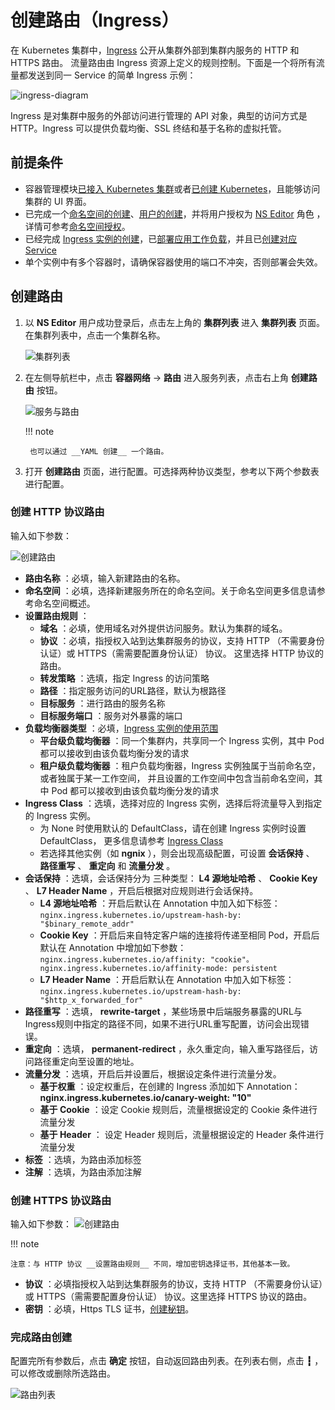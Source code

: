 # 创建路由（Ingress）

在 Kubernetes 集群中，[Ingress](https://kubernetes.io/docs/reference/generated/kubernetes-api/v1.24/#ingress-v1beta1-networking-k8s-io) 公开从集群外部到集群内服务的 HTTP 和 HTTPS 路由。
流量路由由 Ingress 资源上定义的规则控制。下面是一个将所有流量都发送到同一 Service 的简单 Ingress 示例：

![ingress-diagram](https://docs.daocloud.io/daocloud-docs-images/docs/kpanda/images/ingress.svg)

Ingress 是对集群中服务的外部访问进行管理的 API 对象，典型的访问方式是 HTTP。Ingress 可以提供负载均衡、SSL 终结和基于名称的虚拟托管。

## 前提条件

- 容器管理模块[已接入 Kubernetes 集群](../clusters/integrate-cluster.md)或者[已创建 Kubernetes](../clusters/create-cluster.md)，且能够访问集群的 UI 界面。
- 已完成一个[命名空间的创建](../namespaces/createns.md)、[用户的创建](../../../ghippo/user-guide/access-control/user.md)，并将用户授权为 [NS Editor](../permissions/permission-brief.md#ns-editor) 角色 ，详情可参考[命名空间授权](../permissions/cluster-ns-auth.md)。
- 已经完成 [Ingress 实例的创建](../../../network/modules/ingress-nginx/install.md)，已[部署应用工作负载](../workloads/create-deployment.md)，并且已[创建对应 Service](create-services.md)
- 单个实例中有多个容器时，请确保容器使用的端口不冲突，否则部署会失效。

## 创建路由

1. 以 __NS Editor__ 用户成功登录后，点击左上角的 __集群列表__ 进入 __集群列表__ 页面。在集群列表中，点击一个集群名称。

    ![集群列表](https://docs.daocloud.io/daocloud-docs-images/docs/zh/docs/kpanda/images/ingress01.png)

2. 在左侧导航栏中，点击 __容器网络__ -> __路由__ 进入服务列表，点击右上角 __创建路由__ 按钮。

    ![服务与路由](https://docs.daocloud.io/daocloud-docs-images/docs/zh/docs/kpanda/images/ingress02.png)

    !!! note

        也可以通过 __YAML 创建__ 一个路由。

3. 打开 __创建路由__ 页面，进行配置。可选择两种协议类型，参考以下两个参数表进行配置。

### 创建 HTTP 协议路由

输入如下参数：

![创建路由](https://docs.daocloud.io/daocloud-docs-images/docs/zh/docs/kpanda/images/ingress03.png)
  
- __路由名称__ ：必填，输入新建路由的名称。
- __命名空间__ ：必填，选择新建服务所在的命名空间。关于命名空间更多信息请参考命名空间概述。
- __设置路由规则__ ：
    - __域名__ ：必填，使用域名对外提供访问服务。默认为集群的域名。
    - __协议__ ：必填，指授权入站到达集群服务的协议，支持 HTTP （不需要身份认证）或 HTTPS（需需要配置身份认证） 协议。
      这里选择 HTTP 协议的路由。
    - __转发策略__ ：选填，指定 Ingress 的访问策略
    - __路径__ ：指定服务访问的URL路径，默认为根路径
    - __目标服务__ ：进行路由的服务名称
    - __目标服务端口__ ：服务对外暴露的端口
- __负载均衡器类型__ ：必填，[Ingress 实例的使用范围](../../../network/modules/ingress-nginx/scope.md)
    - __平台级负载均衡器__ ：同一个集群内，共享同一个 Ingress 实例，其中 Pod 都可以接收到由该负载均衡分发的请求
    - __租户级负载均衡器__ ：租户负载均衡器，Ingress 实例独属于当前命名空，或者独属于某一工作空间，
      并且设置的工作空间中包含当前命名空间，其中 Pod 都可以接收到由该负载均衡分发的请求
- __Ingress Class__ ：选填，选择对应的 Ingress 实例，选择后将流量导入到指定的 Ingress 实例。
    - 为 None 时使用默认的 DefaultClass，请在创建 Ingress 实例时设置 DefaultClass，
      更多信息请参考 [Ingress Class](../../../network/modules/ingress-nginx/ingressclass.md)
    - 若选择其他实例（如 __ngnix__ ），则会出现高级配置，可设置 __会话保持__ 、 __路径重写__ 、 __重定向__ 和 __流量分发__ 。
- __会话保持__ ：选填，会话保持分为 三种类型： __L4 源地址哈希__ 、 __Cookie Key__ 、 __L7 Header Name__ ，开启后根据对应规则进行会话保持。
    - __L4 源地址哈希__ ：开启后默认在 Annotation 中加入如下标签：
      `nginx.ingress.kubernetes.io/upstream-hash-by: "$binary_remote_addr"`
    - __Cookie Key__ ：开启后来自特定客户端的连接将传递至相同 Pod，开启后 默认在 Annotation 中增加如下参数：
      `nginx.ingress.kubernetes.io/affinity: "cookie"。nginx.ingress.kubernetes.io/affinity-mode: persistent`
    - __L7 Header Name__ ：开启后默认在 Annotation 中加入如下标签：
      `nginx.ingress.kubernetes.io/upstream-hash-by: "$http_x_forwarded_for"`
- __路径重写__ ：选填， __rewrite-target__ ，某些场景中后端服务暴露的URL与Ingress规则中指定的路径不同，如果不进行URL重写配置，访问会出现错误。
- __重定向__ ：选填， __permanent-redirect__ ，永久重定向，输入重写路径后，访问路径重定向至设置的地址。
- __流量分发__ ：选填，开启后并设置后，根据设定条件进行流量分发。
    - __基于权重__ ：设定权重后，在创建的 Ingress 添加如下 Annotation：
      __nginx.ingress.kubernetes.io/canary-weight: "10"__
    - __基于 Cookie__ ：设定 Cookie 规则后，流量根据设定的 Cookie 条件进行流量分发
    - __基于 Header__ ： 设定 Header 规则后，流量根据设定的 Header 条件进行流量分发
- __标签__ ：选填，为路由添加标签
- __注解__ ：选填，为路由添加注解

### 创建 HTTPS 协议路由

输入如下参数：
![创建路由](https://docs.daocloud.io/daocloud-docs-images/docs/zh/docs/kpanda/images/ingress04.png)

!!! note

    注意：与 HTTP 协议 __设置路由规则__ 不同，增加密钥选择证书，其他基本一致。

- __协议__ ：必填指授权入站到达集群服务的协议，支持 HTTP （不需要身份认证）或 HTTPS（需需要配置身份认证） 协议。这里选择 HTTPS 协议的路由。
- __密钥__ ：必填，Https TLS 证书，[创建秘钥](../configmaps-secrets/create-secret.md)。

### 完成路由创建

配置完所有参数后，点击 __确定__ 按钮，自动返回路由列表。在列表右侧，点击 __┇__ ，可以修改或删除所选路由。

![路由列表](https://docs.daocloud.io/daocloud-docs-images/docs/zh/docs/kpanda/images/ingress05.png)
